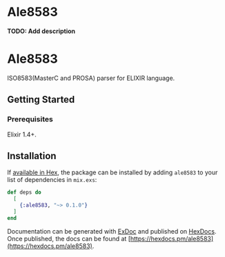# Ale8583

**TODO: Add description**
# Ale8583

ISO8583(MasterC and PROSA) parser for ELIXIR language.

## Getting Started



### Prerequisites

Elixir 1.4+.



## Installation

If [available in Hex](https://hex.pm/docs/publish), the package can be installed
by adding `ale8583` to your list of dependencies in `mix.exs`:

```elixir
def deps do
  [
    {:ale8583, "~> 0.1.0"}
  ]
end
```

Documentation can be generated with [ExDoc](https://github.com/elixir-lang/ex_doc)
and published on [HexDocs](https://hexdocs.pm). Once published, the docs can
be found at [https://hexdocs.pm/ale8583](https://hexdocs.pm/ale8583).


